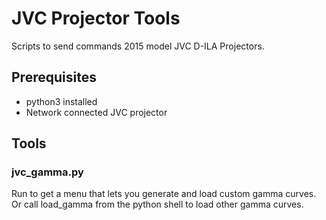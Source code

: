 # JVC Projector Tools

Scripts to send commands 2015 model JVC D-ILA Projectors.

## Prerequisites
- python3 installed
- Network connected JVC projector

## Tools

### jvc_gamma.py
Run to get a menu that lets you generate and load custom gamma curves. Or call 
load_gamma from the python shell to load other gamma curves.
